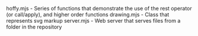 hoffy.mjs - Series of functions that demonstrate the use of the rest operator (or call/apply), and higher order functions
drawing.mjs - Class that represents svg markup
server.mjs - Web server that serves files from a folder in the repository
